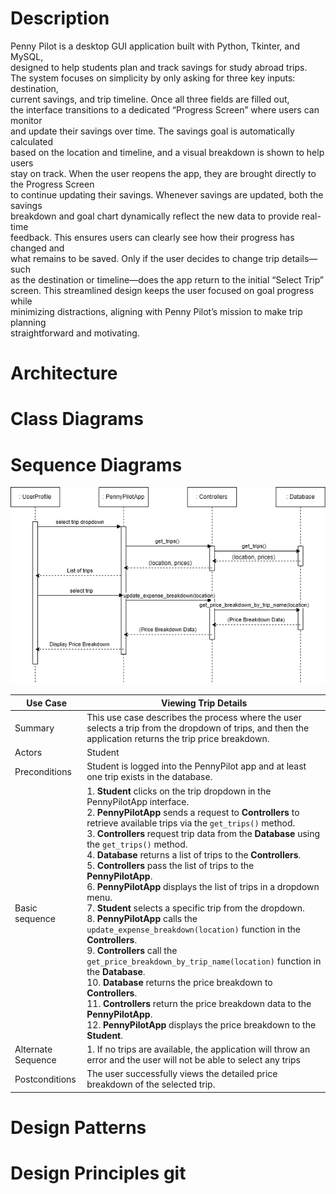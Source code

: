 # Description
Penny Pilot is a desktop GUI application built with Python, Tkinter, and MySQL,  
designed to help students plan and track savings for study abroad trips.  
The system focuses on simplicity by only asking for three key inputs: destination,  
current savings, and trip timeline. Once all three fields are filled out,  
the interface transitions to a dedicated “Progress Screen” where users can monitor  
and update their savings over time. The savings goal is automatically calculated  
based on the location and timeline, and a visual breakdown is shown to help users  
stay on track. 
When the user reopens the app, they are brought directly to the Progress Screen  
to continue updating their savings. Whenever savings are updated, both the savings  
breakdown and goal chart dynamically reflect the new data to provide real-time  
feedback. This ensures users can clearly see how their progress has changed and  
what remains to be saved. Only if the user decides to change trip details—such  
as the destination or timeline—does the app return to the initial “Select Trip”  
screen. This streamlined design keeps the user focused on goal progress while  
minimizing distractions, aligning with Penny Pilot’s mission to make trip planning  
straightforward and motivating.    

# Architecture    

# Class Diagrams   

# Sequence Diagrams   

![image](Deliverable5_images/Sequence%20Diagram.png)

| Use Case         | Viewing Trip Details                                                                                                                      |
|------------------|-------------------------------------------------------------------------------------------------------------------------------------------|
| Summary          | This use case describes the process where the user selects a trip from the dropdown of trips, and then the application returns the trip price breakdown. |
| Actors           | Student                                                                                                                                   |
| Preconditions    | Student is logged into the PennyPilot app and at least one trip exists in the database.                                                   |
| Basic sequence   | 1. **Student** clicks on the trip dropdown in the PennyPilotApp interface.  <br> 2. **PennyPilotApp** sends a request to **Controllers** to retrieve available trips via the `get_trips()` method.  <br> 3. **Controllers** request trip data from the **Database** using the `get_trips()` method.  <br> 4. **Database** returns a list of trips to the **Controllers**.  <br> 5. **Controllers** pass the list of trips to the **PennyPilotApp**.  <br> 6. **PennyPilotApp** displays the list of trips in a dropdown menu.  <br> 7. **Student** selects a specific trip from the dropdown.  <br> 8. **PennyPilotApp** calls the `update_expense_breakdown(location)` function in the **Controllers**.  <br> 9. **Controllers** call the `get_price_breakdown_by_trip_name(location)` function in the **Database**.  <br> 10. **Database** returns the price breakdown to **Controllers**.  <br> 11. **Controllers** return the price breakdown data to the **PennyPilotApp**.  <br> 12. **PennyPilotApp** displays the price breakdown to the **Student**. |
| Alternate Sequence | 1. If no trips are available, the application will throw an error and the user will not be able to select any trips |
| Postconditions   | The user successfully views the detailed price breakdown of the selected trip.                                                           |

# Design Patterns   

# Design Principles  git 